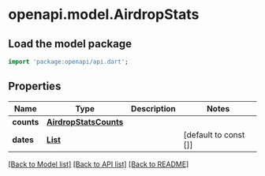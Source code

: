 # openapi.model.AirdropStats

## Load the model package
```dart
import 'package:openapi/api.dart';
```

## Properties
Name | Type | Description | Notes
------------ | ------------- | ------------- | -------------
**counts** | [**AirdropStatsCounts**](AirdropStatsCounts.md) |  | 
**dates** | [**List<AirdropStatsDate>**](AirdropStatsDate.md) |  | [default to const []]

[[Back to Model list]](../README.md#documentation-for-models) [[Back to API list]](../README.md#documentation-for-api-endpoints) [[Back to README]](../README.md)


